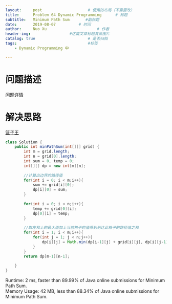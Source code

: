 ```yaml
---
layout:     post   				    # 使用的布局（不需要改）
title:      Problem 64 Dynamic Programming      # 标题 
subtitle:   Minimum Path Sum       #副标题
date:       2019-08-07			# 时间
author:     Nuo Xu 						# 作者
header-img:              	#这篇文章标题背景图片
catalog: true 						# 是否归档
tags:								#标签
    - Dynamic Programming 中

---
```

# 问题描述
[问题详情](https://leetcode.com/problems/minimum-path-sum/)
# 解决思路
[篮子王](https://www.youtube.com/watch?v=fNlxSd9cGM0)
```java
class Solution {
    public int minPathSum(int[][] grid) {
        int m = grid.length;
        int n = grid[0].length;
        int sum = 0, temp = 0;
        int[][] dp = new int[m][n];
        
        //计算出边界的路径值
        for(int i = 0; i < m;i++){
            sum += grid[i][0];
            dp[i][0] = sum;
        }
        
        for(int i = 0; i < n;i++){
            temp += grid[0][i];
            dp[0][i] = temp;
        }
        
        //取左和上的最大值加上当前格子的值得到到达此格子的路径值之和
        for(int i = 1; i < m;i++){
            for(int j = 1; j < n;j++){
                dp[i][j] = Math.min(dp[i-1][j] + grid[i][j], dp[i][j-1] + grid[i][j]);
            } 
        }
        return dp[m-1][n-1];
        
    }
}
```
Runtime: 2 ms, faster than 89.99% of Java online submissions for Minimum Path Sum.  
Memory Usage: 42 MB, less than 88.34% of Java online submissions for Minimum Path Sum.
